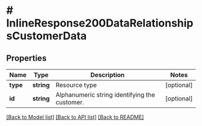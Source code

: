 # # InlineResponse200DataRelationshipsCustomerData

## Properties

Name | Type | Description | Notes
------------ | ------------- | ------------- | -------------
**type** | **string** | Resource type | [optional]
**id** | **string** | Alphanumeric string identifying the customer. | [optional]

[[Back to Model list]](../../README.md#models) [[Back to API list]](../../README.md#endpoints) [[Back to README]](../../README.md)
